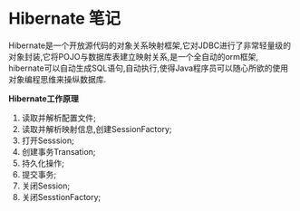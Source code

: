 
# Hibernate 笔记

Hibernate是一个开放源代码的对象关系映射框架,它对JDBC进行了非常轻量级的对象封装,它将POJO与数据库表建立映射关系,是一个全自动的orm框架,
hibernate可以自动生成SQL语句,自动执行,使得Java程序员可以随心所欲的使用对象编程思维来操纵数据库.

**Hibernate工作原理**
1. 读取并解析配置文件;
2. 读取并解析映射信息,创建SessionFactory;
3. 打开Sesssion;
4. 创建事务Transation;
5. 持久化操作;
6. 提交事务;
7. 关闭Session;
8. 关闭SesstionFactory;




























